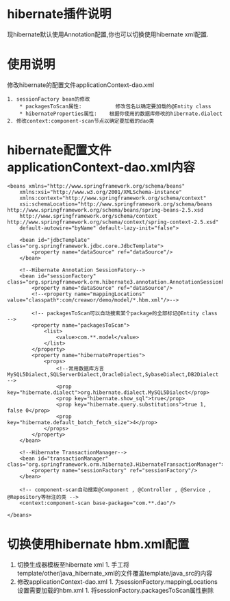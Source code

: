 

# hibernate插件说明 #

现hibernate默认使用Annotation配置,你也可以切换使用hibernate xml配置.

# 使用说明 #
修改hibernate的配置文件applicationContext-dao.xml
```
1. sessionFactory bean的修改
	* packagesToScan属性:           修改包名以确定要加载的@Entity class
	* hibernateProperties属性: 	根据你使用的数据库修改的hibernate.dialect
2. 修改context:component-scan节点以确定要加载的dao类
```

# hibernate配置文件applicationContext-dao.xml内容 #
```
<beans xmlns="http://www.springframework.org/schema/beans"
	xmlns:xsi="http://www.w3.org/2001/XMLSchema-instance"
	xmlns:context="http://www.springframework.org/schema/context"
	xsi:schemaLocation="http://www.springframework.org/schema/beans http://www.springframework.org/schema/beans/spring-beans-2.5.xsd
    http://www.springframework.org/schema/context http://www.springframework.org/schema/context/spring-context-2.5.xsd"
    default-autowire="byName" default-lazy-init="false">

	<bean id="jdbcTemplate" class="org.springframework.jdbc.core.JdbcTemplate">
        <property name="dataSource" ref="dataSource"/>
    </bean>

	<!--Hibernate Annotation SessionFatory-->
	<bean id="sessionFactory" class="org.springframework.orm.hibernate3.annotation.AnnotationSessionFactoryBean">
		<property name="dataSource" ref="dataSource"/>
		<!--<property name="mappingLocations" value="classpath*:com/creawor/demo/model/*.hbm.xml"/>-->
		
		<!-- packagesToScan可以自动搜索某个package的全部标记@Entity class -->
		<property name="packagesToScan">
			<list>
				<value>com.**.model</value>
			</list>
		</property>
		<property name="hibernateProperties">
			<props>
				<!--常用数据库方言 MySQL5Dialect,SQLServerDialect,OracleDialect,SybaseDialect,DB2Dialect -->
				<prop key="hibernate.dialect">org.hibernate.dialect.MySQL5Dialect</prop>
				<prop key="hibernate.show_sql">true</prop>
				<prop key="hibernate.query.substitutions">true 1, false 0</prop>
				<prop key="hibernate.default_batch_fetch_size">4</prop>
			</props>
		</property>
	</bean>
	
	<!--Hibernate TransactionManager-->
	<bean id="transactionManager" class="org.springframework.orm.hibernate3.HibernateTransactionManager">
		<property name="sessionFactory" ref="sessionFactory"/>
	</bean>
	
	<!-- component-scan自动搜索@Component , @Controller , @Service , @Repository等标注的类 -->
	<context:component-scan base-package="com.**.dao"/>
	
</beans>
```

# 切换使用hibernate hbm.xml配置 #
  1. 切换生成器模板至hibernate xml
    1. 手工将template/other/java\_hibernate\_xml的文件覆盖template/java\_src的内容
  1. 修改applicationContext-dao.xml
    1. 为sessionFactory.mappingLocations设置需要加载的hbm.xml
    1. 将sessionFactory.packagesToScan属性删除